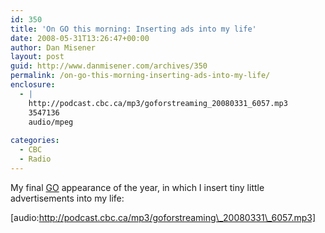 ```yaml
---
id: 350
title: 'On GO this morning: Inserting ads into my life'
date: 2008-05-31T13:26:47+00:00
author: Dan Misener
layout: post
guid: http://www.danmisener.com/archives/350
permalink: /on-go-this-morning-inserting-ads-into-my-life/
enclosure:
  - |
    http://podcast.cbc.ca/mp3/goforstreaming_20080331_6057.mp3
    3547136
    audio/mpeg
    
categories:
  - CBC
  - Radio
---
```

My final [GO](http://www.cbc.ca/go/) appearance of the year, in which I insert tiny little advertisements into my life:
  
[audio:http://podcast.cbc.ca/mp3/goforstreaming\_20080331\_6057.mp3]